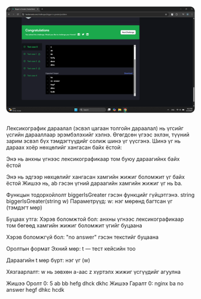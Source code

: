<p align="center">
  <img src="/images/40 bodlogo 7.png" alt="Project Logo" style="width:800px; border-radius:12px; margin-bottom:16px;">
</p>
Лексикографик дараалал (эсвэл цагаан толгойн дараалал) нь үгсийг үсгийн дарааллаар эрэмбэлэхийг хэлнэ.
Өгөгдсөн үгээс эхлэн, түүний зарим эсвэл бүх тэмдэгтүүдийг солиж шинэ үг үүсгэнэ. Шинэ үг нь дараах хоёр нөхцөлийг хангасан байх ёстой:

Энэ нь анхны үгнээс лексикографикаар том буюу дараагийнх байх ёстой

Энэ нь эдгээр нөхцөлийг хангасан хамгийн жижиг боломжит үг байх ёстой
Жишээ нь, ab гэсэн үгний дараагийн хамгийн жижиг үг нь ba.

Функцын тодорхойлолт
biggerIsGreater гэсэн функцийг гүйцэтгэнэ.
string biggerIsGreater(string w)
Параметрүүд:
w: нэг мөрөнд багтсан үг (тэмдэгт мөр)

Буцаах утга:
Хэрэв боломжтой бол: анхны үгнээс лексикографикаар том бөгөөд хамгийн жижиг боломжит үгийг буцаана

Хэрэв боломжгүй бол: "no answer" гэсэн текстийг буцаана

Оролтын формат
Эхний мөр: t — тест кейсийн тоо

Дараагийн t мөр бүрт: нэг үг (w)

Хязгаарлалт:
w нь зөвхөн a-аас z хүртэлх жижиг үсгүүдийг агуулна

Жишээ Оролт 0:
5
ab
bb
hefg
dhck
dkhc
Жишээ Гаралт 0:
nginx
ba
no answer
hegf
dhkc
hcdk